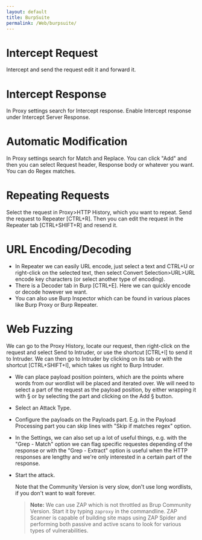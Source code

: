 ```yaml
---
layout: default
title: BurpSuite
permalink: /Web/burpsuite/
---
```


# Intercept Request
Intercept and send the request edit it and forward it.

# Intercept Response
In Proxy settings search for Intercept response.
Enable Intercept response under Intercept Server Response.

# Automatic Modification
In Proxy settings search for Match and Replace. You can click "Add" and then you can select Request header, Response body or whatever you want. You can do Regex matches.

# Repeating Requests
Select the request in Proxy>HTTP History, which you want to repeat.
Send the request to Repeater [CTRL+R]. Then you can edit the request in the Repeater tab [CTRL+SHIFT+R] and resend it.

# URL Encoding/Decoding
- In Repeater we can easily URL encode, just select a text and CTRL+U or right-click on the selected text, then select Convert Selection>URL>URL encode key characters (or select another type of encoding).
- There is a Decoder tab in Burp [CTRL+E]. Here we can quickly encode or decode however we want.
- You can also use Burp Inspector which can be found in various places like Burp Proxy or Burp Repeater.

# Web Fuzzing
We can go to the Proxy History, locate our request, then right-click on the request and select Send to Intruder, or use the shortcut [CTRL+I] to send it to Intruder. We can then go to Intruder by clicking on its tab or with the shortcut [CTRL+SHIFT+I], which takes us right to Burp Intruder.
- We can place payload position pointers, which are the points where words from our wordlist will be placed and iterated over. We will need to select a part of the request as the payload position, by either wrapping it with § or by selecting the part and clicking on the Add § button.
- Select an Attack Type.
- Configure the payloads on the Payloads part. E.g. in the Payload Processing part you can skip lines with "Skip if matches regex" option.
- In the Settings, we can also set up a lot of useful things, e.g. with the "Grep - Match" option we can flag specific requestes depending of the response or with the "Grep - Extract" option is useful when the HTTP responses are lengthy and we're only interested in a certain part of the response.
- Start the attack.

  Note that the Community Version is very slow, don't use long wordlists, if you don't want to wait forever.


  > **Note:** We can use ZAP which is not throttled as Brup Community Version. Start it by typing `zaproxy` in the commandline. ZAP Scanner is capable of building site maps using ZAP Spider and performing both passive and active scans to look for various types of vulnerabilities.
